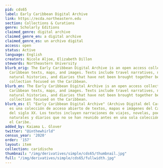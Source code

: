 ```yaml
---
pid: cds65
label: Early Caribbean Digital Archive
link: https://ecda.northeastern.edu
section: Collections & Curations
genre: Scholarly Editions
claimed_genre: digital archive
claimed_genre_en: a digital archive
claimed_genre_es: un archivo digital
access: open
status: Active
language: English
creators: Nicole Aljoe, Elizabeth Dillon
stewards: Northeastern University
blurb_orig: The Early Caribbean Digital Archive is an open access collection of pre-twentieth-century
  Caribbean texts, maps, and images. Texts include travel narratives, novels, poetry,
  natural histories, and diaries that have not been brought together before as a single
  collection focused on the Caribbean.
blurb_en: The Early Caribbean Digital Archive is an open access collection of pre-twentieth-century
  Caribbean texts, maps, and images. Texts include travel narratives, novels, poetry,
  natural histories, and diaries that have not been brought together before as a single
  collection focused on the Caribbean.
blurb_es: El "Early Caribbean Digital Archive" (Archivo Digital del Caribe colonial)
  es una colección de acceso abierto de textos, mapas e imágenes del Caribe antes
  del siglo XX. Los textos incluyen narraciones de viajes, novelas, poesía, historias
  naturales y diarios que no se han reunido antes en una sola colección centrada en
  el Caribe.
added_by: Kaiama L. Glover
twitter: "@inthewhirld"
census_year: '2020'
order: '157'
layout: item
collection: caridischo
thumbnail: "/img/derivatives/simple/cds65/thumbnail.jpg"
full: "/img/derivatives/simple/cds65/fullwidth.jpg"
---
```

